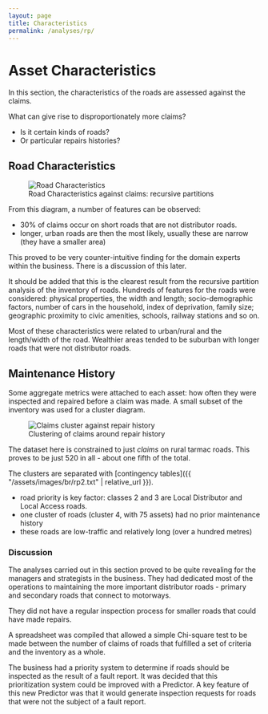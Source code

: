 ```yaml
---
layout: page
title: Characteristics
permalink: /analyses/rp/
---
```


# Asset Characteristics

In this section, the characteristics of the roads are assessed against the claims. 

What can give rise to disproportionately more claims?

 - Is it certain kinds of roads?
 - Or particular repairs histories? 

## Road Characteristics

<p class="photo-gallery">
    <figure>
      <img src="{{ "/assets/images/br/xroadsc-cwy0-003.jpeg" | relative_url }}" alt="Road Characteristics">
      <figcaption>Road Characteristics against claims: recursive partitions</figcaption>
    </figure>
</p>

From this diagram, a number of features can be observed:

 - 30% of claims occur on short roads that are not distributor roads.
 - longer, urban roads are then the most likely, usually these are narrow (they have a smaller area)
 
This proved to be very counter-intuitive finding for the domain experts within
the business. There is a discussion of this later.

It should be added that this is the clearest result from the recursive partition
analysis of the inventory of roads. Hundreds of features for the roads were
considered: physical properties, the width and length; socio-demographic
factors, number of cars in the household, index of deprivation, family size;
geographic proximity to civic amenities, schools, railway stations and so on.

Most of these characteristics were related to urban/rural and the length/width
of the road. Wealthier areas tended to be suburban with longer roads that were
not distributor roads.

## Maintenance History

Some aggregate metrics were attached to each asset: how often they were
inspected and repaired before a claim was made. A small subset of the inventory
was used for a cluster diagram.

<p class="photo-gallery">
    <figure>
      <img src="{{ "/assets/images/br/rp2-002.jpeg" | relative_url }}" alt="Claims cluster against repair history">
      <figcaption>Clustering of claims around repair history</figcaption>
    </figure>
</p>

The dataset here is constrained to just *claims* on rural tarmac roads. This
proves to be just 520 in all - about one fifth of the total.

The clusters are separated with 
[contingency tables]({{ "/assets/images/br/rp2.txt" | relative_url }}).

 - road priority is key factor: classes 2 and 3 are Local Distributor and Local Access roads.
 - one cluster of roads (cluster 4, with 75 assets) had no prior maintenance history
 - these roads are low-traffic and relatively long (over a hundred metres)

### Discussion

The analyses carried out in this section proved to be quite revealing for the
managers and strategists in the business. They had dedicated most of the
operations to maintaining the more important distributor roads - primary and
secondary roads that connect to motorways. 

They did not have a regular inspection process for smaller roads that could have
made repairs.

A spreadsheet was compiled that allowed a simple Chi-square test to be made
between the number of claims of roads that fulfilled a set of criteria and the
inventory as a whole.

The business had a priority system to determine if roads should be inspected as
the result of a fault report. It was decided that this prioritization system
could be improved with a Predictor. A key feature of this new Predictor was that
it would generate inspection requests for roads that were not the subject of a
fault report.
